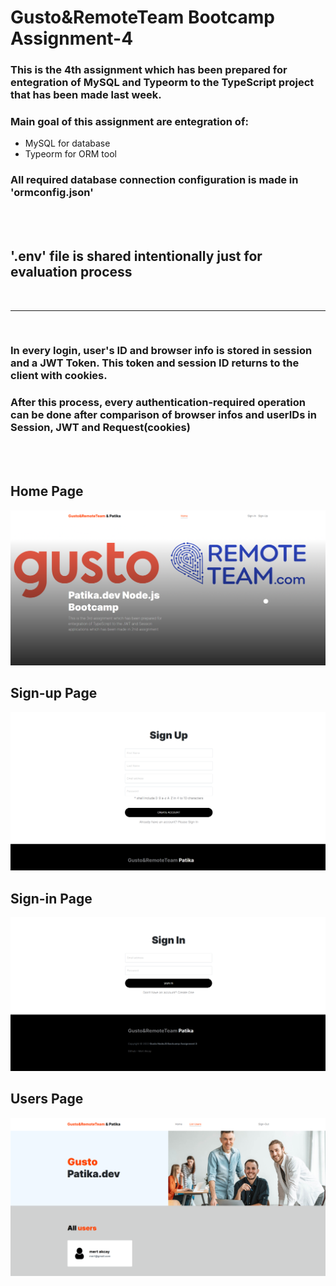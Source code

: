 # Gusto&RemoteTeam Bootcamp Assignment-4
### This is the 4th assignment which has been prepared for entegration of MySQL and Typeorm to the TypeScript project that has been made last week.
### Main goal of this assignment are entegration of: 
- MySQL for database
- Typeorm for ORM tool

### All required database connection configuration is made in 'ormconfig.json'

<br/>
<br/>

## '.env' file is shared intentionally just for evaluation process

<br/>
<hr/>
<br/>

### In every login, user's ID and browser info is stored in session and a JWT Token. This token and session ID returns to the client with cookies. 
### After this process, every authentication-required operation can be done after comparison of browser infos and userIDs in Session, JWT and Request(cookies) 

<br/>
<br/>

## Home Page
![home page](./public/images/ss/home.png)

## Sign-up Page
![home page](./public/images/ss/register.png)

## Sign-in Page
![home page](./public/images/ss/login.png)

## Users Page
![home page](./public/images/ss/users.png)